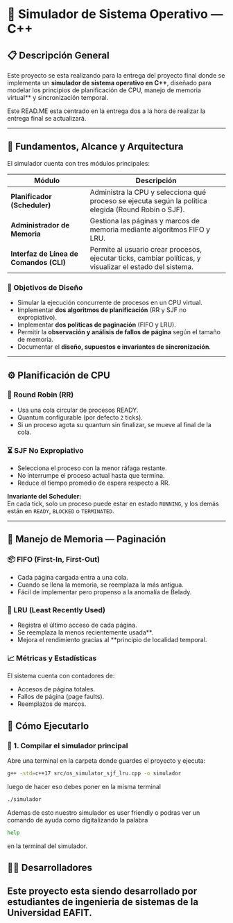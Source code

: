 # 🧠 Simulador de Sistema Operativo — C++

## 📋 Descripción General

Este proyecto se esta realizando para la entrega del proyecto final donde se implementa un **simulador de sistema operativo en C++**, diseñado para modelar los principios de planificación de CPU, manejo de memoria virtual** y sincronización temporal.

Este READ.ME esta centrado en la entrega dos a la hora de realizar la entrega final se actualizará.

---

## 🧩 Fundamentos, Alcance y Arquitectura

El simulador cuenta con tres módulos principales:

| Módulo | Descripción |
|--------|-------------|
| **Planificador (Scheduler)** | Administra la CPU y selecciona qué proceso se ejecuta según la política elegida (Round Robin o SJF). |
| **Administrador de Memoria** | Gestiona las páginas y marcos de memoria mediante algoritmos FIFO y LRU. |
| **Interfaz de Línea de Comandos (CLI)** | Permite al usuario crear procesos, ejecutar ticks, cambiar políticas, y visualizar el estado del sistema. |

### 🎯 Objetivos de Diseño

- Simular la ejecución concurrente de procesos en un CPU virtual.  
- Implementar **dos algoritmos de planificación** (RR y SJF no expropiativo).  
- Implementar **dos políticas de paginación** (FIFO y LRU).  
- Permitir la **observación y análisis de fallos de página** según el tamaño de memoria.  
- Documentar el **diseño, supuestos e invariantes de sincronización**.

---

## ⚙️ Planificación de CPU

### 🔁 Round Robin (RR)
- Usa una cola circular de procesos READY.
- Quantum configurable (por defecto `2` ticks).
- Si un proceso agota su quantum sin finalizar, se mueve al final de la cola.

### ⏳ SJF No Expropiativo
- Selecciona el proceso con la menor ráfaga restante.
- No interrumpe el proceso actual hasta que termina.
- Reduce el tiempo promedio de espera respecto a RR.

**Invariante del Scheduler:**  
En cada tick, solo un proceso puede estar en estado `RUNNING`, y los demás están en `READY`, `BLOCKED` o `TERMINATED`.

---

## 🧠 Manejo de Memoria — Paginación

### 📦 FIFO (First-In, First-Out)
- Cada página cargada entra a una cola.
- Cuando se llena la memoria, se reemplaza la más antigua.
- Fácil de implementar pero propenso a la anomalía de Belady.

### 🔄 LRU (Least Recently Used)
- Registra el último acceso de cada página.
- Se reemplaza la menos recientemente usada**.
- Mejora el rendimiento gracias al **principio de localidad temporal.

### 📈 Métricas y Estadísticas
El sistema cuenta con contadores de:
- Accesos de página totales.
- Fallos de página (page faults).
- Reemplazos de marcos.

## 🚀 Cómo Ejecutarlo

### 🔧 1. Compilar el simulador principal

Abre una terminal en la carpeta donde guardes el  proyecto y ejecuta:

```bash
g++ -std=c++17 src/os_simulator_sjf_lru.cpp -o simulador
```
luego de hacer eso debes poner en la misma terminal 
```bash
./simulador
```
Ademas de esto nuestro simulador es user friendly o podras ver un comando de ayuda como digitalizando la palabra 
```bash
help
```
en la terminal del simulador.


## 👨‍💻 Desarrolladores
Este proyecto esta siendo desarrollado por estudiantes de ingenieria de sistemas de la Universidad EAFIT.
---

